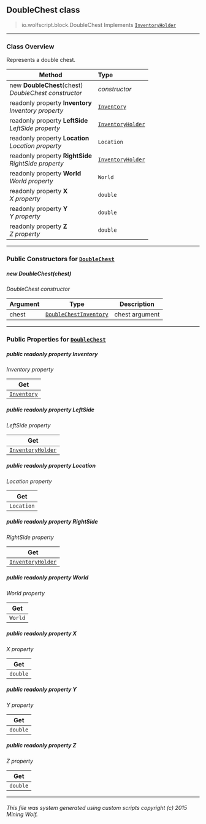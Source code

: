 ## DoubleChest __class__

>io.wolfscript.block.DoubleChest
>Implements [`InventoryHolder`](..\inventory\InventoryHolder.md)

---

### Class Overview

Represents a double chest.

Method | Type   
--- | :--- 
new __DoubleChest__(chest) <br> _DoubleChest constructor_ | _constructor_
 readonly property __Inventory__ <br> _Inventory property_ | [`Inventory`](..\inventory\Inventory.md)
 readonly property __LeftSide__ <br> _LeftSide property_ | [`InventoryHolder`](..\inventory\InventoryHolder.md)
 readonly property __Location__ <br> _Location property_ | `Location`
 readonly property __RightSide__ <br> _RightSide property_ | [`InventoryHolder`](..\inventory\InventoryHolder.md)
 readonly property __World__ <br> _World property_ | `World`
 readonly property __X__ <br> _X property_ | `double`
 readonly property __Y__ <br> _Y property_ | `double`
 readonly property __Z__ <br> _Z property_ | `double`



---

### Public Constructors for [`DoubleChest`](DoubleChest.md)

##### <a id='doublechest'></a>new __DoubleChest__(chest) 

_DoubleChest constructor_

Argument | Type | Description  
--- | --- | --- 
chest | [`DoubleChestInventory`](..\inventory\DoubleChestInventory.md) | chest argument

---

### Public Properties for [`DoubleChest`](DoubleChest.md)

##### <a id='inventory'></a>public  readonly property __Inventory__

_Inventory property_

Get | 
--- | 
[`Inventory`](..\inventory\Inventory.md) |



##### <a id='leftside'></a>public  readonly property __LeftSide__

_LeftSide property_

Get | 
--- | 
[`InventoryHolder`](..\inventory\InventoryHolder.md) |



##### <a id='location'></a>public  readonly property __Location__

_Location property_

Get | 
--- | 
`Location` |



##### <a id='rightside'></a>public  readonly property __RightSide__

_RightSide property_

Get | 
--- | 
[`InventoryHolder`](..\inventory\InventoryHolder.md) |



##### <a id='world'></a>public  readonly property __World__

_World property_

Get | 
--- | 
`World` |



##### <a id='x'></a>public  readonly property __X__

_X property_

Get | 
--- | 
`double` |



##### <a id='y'></a>public  readonly property __Y__

_Y property_

Get | 
--- | 
`double` |



##### <a id='z'></a>public  readonly property __Z__

_Z property_

Get | 
--- | 
`double` |



---


###### This file was system generated using custom scripts copyright (c) 2015 Mining Wolf.
	

